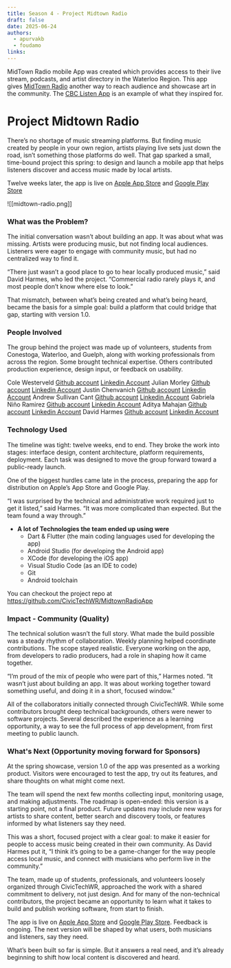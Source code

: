 ```yaml
---
title: Season 4 - Project Midtown Radio
draft: false
date: 2025-06-24
authors:
  - apurvakb
  - foudamo
links:
---
```

MidTown Radio mobile App was created which provides access to their live stream, podcasts, and artist directory in the Waterloo Region. This app gives [MidTown Radio](https://www.midtownradio.ca/) another way to reach audience and showcase art in the community. The [CBC Listen App](https://www.cbc.ca/listen/live-radio) is an example of what they inspired for.  

<!-- more -->

# Project Midtown Radio 
There’s no shortage of music streaming platforms. But finding music created by people in your own region, artists playing live sets just down the road, isn’t something those platforms do well. That gap sparked a small, time-bound project this spring: to design and launch a mobile app that helps listeners discover and access music made by local artists. 

Twelve weeks later, the app is live on [Apple App Store](https://apps.apple.com/ca/app/midtown-radio/id6746517964) and [Google Play Store](https://play.google.com/store/apps/details?id=com.civitechwr.midtownradio.app.ctwr_midtown_radio_app&pcampaignid=web_share)

![[midtown-radio.png]]

### What was the Problem?
The initial conversation wasn’t about building an app. It was about what was missing. Artists were producing music, but not finding local audiences. Listeners were eager to engage with community music, but had no centralized way to find it.

“There just wasn’t a good place to go to hear locally produced music,” said David Harmes, who led the project. “Commercial radio rarely plays it, and most people don’t know where else to look.”

That mismatch, between what’s being created and what’s being heard, became the basis for a simple goal: build a platform that could bridge that gap, starting with version 1.0.

### People Involved 
The group behind the project was made up of volunteers, students from Conestoga, Waterloo, and Guelph, along with working professionals from across the region. Some brought technical expertise. Others contributed production experience, design input, or feedback on usability.

Cole Westerveld [Github account](https://github.com/coleWesterveld) [Linkedin Account](https://www.linkedin.com/in/cole-westerveld/)
Julian Morley [Github account](https://github.com/julianm-lrj) [Linkedin Account]()
Justin Chenvanich [Github account](https://github.com/jChenvan) [Linkedin Account](https://www.linkedin.com/in/justin-chenvanich-1675621b3)
Andrew Sullivan Cant [Github account](https://github.com/acant) [Linkedin Account](https://linkedin.com/in/andrewsullivancant)
Gabriela Niño Ramirez [Github account](https://github.com/gabynr) [Linkedin Account]()
Aditya Mahajan [Github account](https://github.com/aditya-mahajan96) [Linkedin Account](https://www.linkedin.com/in/adityamahajan263/)
David Harmes [Github account]() [Linkedin Account](https://www.linkedin.com/in/david-harmes-1aa42634/)

### Technology Used
The timeline was tight: twelve weeks, end to end. They broke the work into stages: interface design, content architecture, platform requirements, deployment. Each task was designed to move the group forward toward a public-ready launch.

One of the biggest hurdles came late in the process, preparing the app for distribution on Apple’s App Store and Google Play.

“I was surprised by the technical and administrative work required just to get it listed,” said Harmes. “It was more complicated than expected. But the team found a way through.”

- **A lot of Technologies the team ended up using were**
    - Dart & Flutter (the main coding languages used for developing the app)
    - Android Studio (for developing the Android app)
    - XCode (for developing the iOS app)
    - Visual Studio Code (as an IDE to code)
    - Git
    - Android toolchain

You can checkout the project repo at https://github.com/CivicTechWR/MidtownRadioApp

### Impact - Community (Quality)
The technical solution wasn’t the full story. What made the build possible was a steady rhythm of collaboration. Weekly planning helped coordinate contributions. The scope stayed realistic. Everyone working on the app, from developers to radio producers, had a role in shaping how it came together.

“I’m proud of the mix of people who were part of this,” Harmes noted. “It wasn’t just about building an app. It was about working together toward something useful, and doing it in a short, focused window.”

All of the collaborators initially connected through CivicTechWR. While some contributors brought deep technical backgrounds, others were newer to software projects. Several described the experience as a learning opportunity, a way to see the full process of app development, from first meeting to public launch.

### What's Next (Opportunity moving forward for Sponsors)
At the spring showcase, version 1.0 of the app was presented as a working product. Visitors were encouraged to test the app, try out its features, and share thoughts on what might come next.

The team will spend the next few months collecting input, monitoring usage, and making adjustments. The roadmap is open-ended: this version is a starting point, not a final product. Future updates may include new ways for artists to share content, better search and discovery tools, or features informed by what listeners say they need.

This was a short, focused project with a clear goal: to make it easier for people to access music being created in their own community. As David Harmes put it, “I think it’s going to be a game-changer for the way people access local music, and connect with musicians who perform live in the community.”

The team, made up of students, professionals, and volunteers loosely organized through CivicTechWR, approached the work with a shared commitment to delivery, not just design. And for many of the non-technical contributors, the project became an opportunity to learn what it takes to build and publish working software, from start to finish.

The app is live on [Apple App Store](https://apps.apple.com/ca/app/midtown-radio/id6746517964) and [Google Play Store](https://play.google.com/store/apps/details?id=com.civitechwr.midtownradio.app.ctwr_midtown_radio_app&pcampaignid=web_share). Feedback is ongoing. The next version will be shaped by what users, both musicians and listeners, say they need.

What’s been built so far is simple. But it answers a real need, and it’s already beginning to shift how local content is discovered and heard.